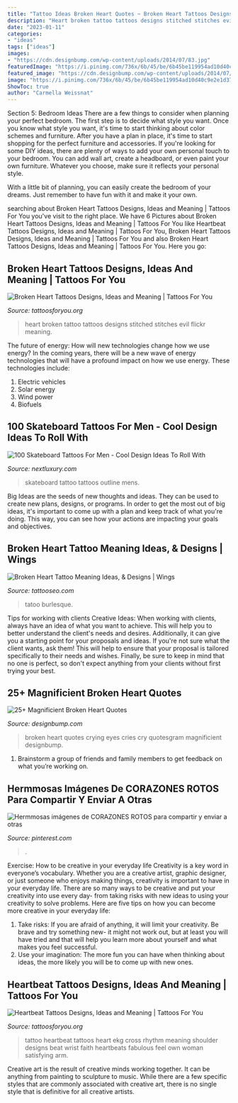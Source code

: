 ```yaml
---
title: "Tattoo Ideas Broken Heart Quotes ~ Broken Heart Tattoos Designs, Ideas And Meaning"
description: "Heart broken tattoo tattoos designs stitched stitches evil flickr meaning"
date: "2023-01-11"
categories:
- "ideas"
tags: ["ideas"]
images:
- "https://cdn.designbump.com/wp-content/uploads/2014/07/83.jpg"
featuredImage: "https://i.pinimg.com/736x/6b/45/be/6b45be119954ad10d40c9e2e1d37e9a0.jpg"
featured_image: "https://cdn.designbump.com/wp-content/uploads/2014/07/83.jpg"
image: "https://i.pinimg.com/736x/6b/45/be/6b45be119954ad10d40c9e2e1d37e9a0.jpg"
ShowToc: true
author: "Carmella Weissnat"
---
```



Section 5: Bedroom Ideas
There are a few things to consider when planning your perfect bedroom. The first step is to decide what style you want. Once you know what style you want, it's time to start thinking about color schemes and furniture. After you have a plan in place, it's time to start shopping for the perfect furniture and accessories.
If you're looking for some DIY ideas, there are plenty of ways to add your own personal touch to your bedroom. You can add wall art, create a headboard, or even paint your own furniture. Whatever you choose, make sure it reflects your personal style.

With a little bit of planning, you can easily create the bedroom of your dreams. Just remember to have fun with it and make it your own.

	

		
searching about Broken Heart Tattoos Designs, Ideas and Meaning | Tattoos For You you've visit to the right place. We have 6 Pictures about Broken Heart Tattoos Designs, Ideas and Meaning | Tattoos For You like Heartbeat Tattoos Designs, Ideas and Meaning | Tattoos For You, Broken Heart Tattoos Designs, Ideas and Meaning | Tattoos For You and also Broken Heart Tattoos Designs, Ideas and Meaning | Tattoos For You. Here you go:
		
    
## Broken Heart Tattoos Designs, Ideas And Meaning | Tattoos For You

<img loading=lazy src="https://www.tattoosforyou.org/wp-content/uploads/2016/05/Pictures-of-Broken-Heart-Tattoos.jpg" onerror="this.onerror=null;this.src='https://tse3.mm.bing.net/th?id=OIP.IUs99Op0YXXPJTJwjoqEiAHaK-&amp;pid=15.1';" alt="Broken Heart Tattoos Designs, Ideas and Meaning | Tattoos For You">

_Source: tattoosforyou.org_

>heart broken tattoo tattoos designs stitched stitches evil flickr meaning. 

	

The future of energy: How will new technologies change how we use energy?
In the coming years, there will be a new wave of energy technologies that will have a profound impact on how we use energy. These technologies include: 
1. Electric vehicles
2. Solar energy
3. Wind power
4. Biofuels

    
## 100 Skateboard Tattoos For Men - Cool Design Ideas To Roll With

<img loading=lazy src="http://nextluxury.com/wp-content/uploads/guys-black-ink-outline-skateboard-trick-tattoo.jpg" onerror="this.onerror=null;this.src='https://tse1.mm.bing.net/th?id=OIP.2nPM4zVKQJbYN53HA5YMFwHaHa&amp;pid=15.1';" alt="100 Skateboard Tattoos For Men - Cool Design Ideas To Roll With">

_Source: nextluxury.com_

>skateboard tattoo tattoos outline mens. 

	

Big Ideas are the seeds of new thoughts and ideas. They can be used to create new plans, designs, or programs. In order to get the most out of big ideas, it's important to come up with a plan and keep track of what you're doing. This way, you can see how your actions are impacting your goals and objectives.

    
## Broken Heart Tattoo Meaning Ideas, &amp; Designs | Wings

<img loading=lazy src="https://www.tattooseo.com/wp-content/uploads/2016/12/Broken-Heart-Tattoos-16.jpg" onerror="this.onerror=null;this.src='https://tse3.mm.bing.net/th?id=OIP.nayz-DynWZ-ThYR6Y0Z9LgAAAA&amp;pid=15.1';" alt="Broken Heart Tattoo Meaning Ideas, &amp; Designs | Wings">

_Source: tattooseo.com_

>tatoo burlesque. 

	

Tips for working with clients
Creative Ideas: When working with clients, always have an idea of what you want to achieve. This will help you to better understand the client's needs and desires. Additionally, it can give you a starting point for your proposals and ideas. If you're not sure what the client wants, ask them! This will help to ensure that your proposal is tailored specifically to their needs and wishes. Finally, be sure to keep in mind that no one is perfect, so don't expect anything from your clients without first trying your best.

    
## 25+ Magnificient Broken Heart Quotes

<img loading=lazy src="https://cdn.designbump.com/wp-content/uploads/2014/07/83.jpg" onerror="this.onerror=null;this.src='https://tse4.mm.bing.net/th?id=OIP.dmb3tvOO-8dyOO-4_-JFSwHaCv&amp;pid=15.1';" alt="25+ Magnificient Broken Heart Quotes">

_Source: designbump.com_

>broken heart quotes crying eyes cries cry quotesgram magnificient designbump. 

	

1. Brainstorm a group of friends and family members to get feedback on what you’re working on.

    
## Hermmosas Imágenes De CORAZONES ROTOS Para Compartir Y Enviar A Otras

<img loading=lazy src="https://i.pinimg.com/736x/6b/45/be/6b45be119954ad10d40c9e2e1d37e9a0.jpg" onerror="this.onerror=null;this.src='https://tse3.mm.bing.net/th?id=OIP.aq4-m3MFoMQwi9_5WKXxrwHaLH&amp;pid=15.1';" alt="Hermmosas imágenes de CORAZONES ROTOS para compartir y enviar a otras">

_Source: pinterest.com_

>. 

	

Exercise: How to be creative in your everyday life
Creativity is a key word in everyone’s vocabulary. Whether you are a creative artist, graphic designer, or just someone who enjoys making things, creativity is important to have in your everyday life. There are so many ways to be creative and put your creativity into use every day- from taking risks with new ideas to using your creativity to solve problems. Here are five tips on how you can become more creative in your everyday life: 
1. Take risks: If you are afraid of anything, it will limit your creativity. Be brave and try something new- it might not work out, but at least you will have tried and that will help you learn more about yourself and what makes you feel successful. 
2. Use your imagination: The more fun you can have when thinking about ideas, the more likely you will be to come up with new ones.

    
## Heartbeat Tattoos Designs, Ideas And Meaning | Tattoos For You

<img loading=lazy src="https://www.tattoosforyou.org/wp-content/uploads/2016/05/Heartbeat-Tattoos.jpg" onerror="this.onerror=null;this.src='https://tse3.mm.bing.net/th?id=OIP.5-0JNVg1wNnKXS0z5h6bkQHaHa&amp;pid=15.1';" alt="Heartbeat Tattoos Designs, Ideas and Meaning | Tattoos For You">

_Source: tattoosforyou.org_

>tattoo heartbeat tattoos heart ekg cross rhythm meaning shoulder designs beat wrist faith heartbeats fabulous feel own woman satisfying arm. 

	

Creative art is the result of creative minds working together. It can be anything from painting to sculpture to music. While there are a few specific styles that are commonly associated with creative art, there is no single style that is definitive for all creative artists.

